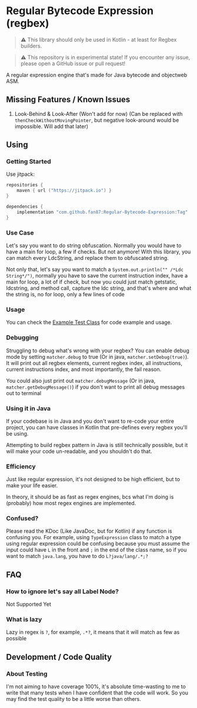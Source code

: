 # Regular Bytecode Expression (regbex)

> ⚠️ This library should only be used in Kotlin - at least for Regbex builders.

> ⚠️ This repository is in experimental state! If you encounter any issue, please open a GitHub issue or pull request!

A regular expression engine that's made for Java bytecode and objectweb ASM.


## Missing Features / Known Issues
1. Look-Behind & Look-After (Won't add for now) (Can be replaced with `thenCheckWithoutMovingPointer`, but 
negative look-around would be impossible. Will add that later)


## Using
### Getting Started
Use jitpack:
```kotlin
repositories {
    maven { url ("https://jitpack.io") }
}

dependencies {
    implementation "com.github.fan87:Regular-Bytecode-Expression:Tag"
}
```

### Use Case
Let's say you want to do string obfuscation. Normally you would have to have a main for loop, a few if checks.
But not anymore! With this library, you can match every LdcString, and replace them to obfuscated string.

Not only that, let's say you want to match a `System.out.println("" /*Ldc String*/")`, normally you have to
save the current instruction index, have a main for loop, a lot of if check, but now you could just match 
getstatic, ldcstring, and method call, capture the ldc string, and that's where and what the string is, no for loop,
only a few lines of code

### Usage
You can check the [Example Test Class](src/test/kotlin/Examples.kt) for code example and usage.

### Debugging
Struggling to debug what's wrong with your regbex? You can enable debug mode by setting `matcher.debug` to true
(Or in java, `matcher.setDebug(true)`). It will print out all regbex elements, current regbex index, all instructions,
current instructions index, and most importantly, the fail reason.

You could also just print out `matcher.debugMessage` (Or in java, `matcher.getDebugMessage()`) if you don't want
to print all debug messages out to terminal

### Using it in Java
If your codebase is in Java and you don't want to re-code your entire project, you can have classes in Kotlin that pre-defines
every regbex you'll be using.

Attempting to build regbex pattern in Java is still technically possible, but it will make your code un-readable, and 
you shouldn't do that.

### Efficiency
Just like regular expression, it's not designed to be high efficient, but to make your life easier.

In theory, it should be as fast as regex engines, bcs what I'm doing is (probably) how most regex engines are
implemented.

### Confused?
Please read the KDoc (Like JavaDoc, but for Kotlin) if any function is confusing you. For example, using `TypeExpression`
class to match a type using regular expression could be confusing because you must assume the input could have `L` in
the front and `;` in the end of the class name, so if you want to match `java.lang`, you have to do `L?java/lang/.*;?`


## FAQ
### How to ignore let's say all Label Node?
Not Supported Yet

### What is lazy
Lazy in regex is `?`, for example, `.*?`, it means that it will match as few as possible

## Development / Code Quality
### About Testing
I'm not aiming to have coverage 100%, it's absolute time-wasting to me to write that many tests when I have confident
that the code will work. So you may find the test quality to be a little worse than others.